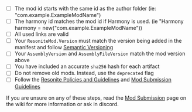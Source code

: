 <!-- This template is provided for your convenience: feel free to delete it from your PR -->
- [ ] The mod id starts with the same id as the author folder (ie: "com.example.ExampleModName")
- [ ] The harmony id matches the mod id if Harmony is used. (ie "Harmony harmony = new("com.example.ExampleModName"))
- [ ] All used links are valid
- [ ] Your `ResoniteMod.Version` must match the version being added in the manifest and follow [Semantic Versioning](https://semver.org/)
- [ ] Your `AssemblyVersion` and `AssemblyFileVersion` match the mod version above
- [ ] You have included an accurate `sha256` hash for each artifact
- [ ] Do not remove old mods. Instead, use the `deprecated` flag
- [ ] Follow the [Resonite Policies and Guidelines](https://resonite.com/policies/) and [Mod Submission Guidelines](https://github.com/ToasterUwU/resonite-mod-manifest/wiki/Submission-Guidelines)

If you are unsure on any of these steps, read the [Mod Submission](https://github.com/ToasterUwU/resonite-mod-manifest/wiki/Mod-Submission) page on the wiki for more information or ask in discord.
